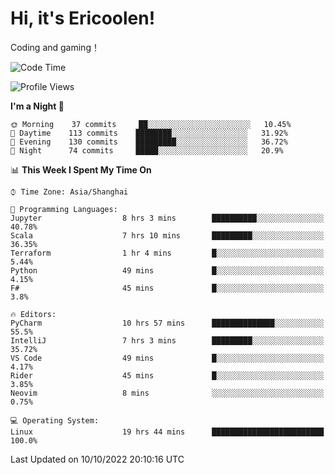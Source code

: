 # Hi, it's Ericoolen!
Coding and gaming！

<!--START_SECTION:waka-->
![Code Time](http://img.shields.io/badge/Code%20Time-434%20hrs%202%20mins-blue)

![Profile Views](http://img.shields.io/badge/Profile%20Views-1-blue)

**I'm a Night 🦉** 

```text
🌞 Morning    37 commits     ██░░░░░░░░░░░░░░░░░░░░░░░   10.45% 
🌆 Daytime    113 commits    ████████░░░░░░░░░░░░░░░░░   31.92% 
🌃 Evening    130 commits    █████████░░░░░░░░░░░░░░░░   36.72% 
🌙 Night      74 commits     █████░░░░░░░░░░░░░░░░░░░░   20.9%

```


📊 **This Week I Spent My Time On** 

```text
⌚︎ Time Zone: Asia/Shanghai

💬 Programming Languages: 
Jupyter                  8 hrs 3 mins        ██████████░░░░░░░░░░░░░░░   40.78% 
Scala                    7 hrs 10 mins       █████████░░░░░░░░░░░░░░░░   36.35% 
Terraform                1 hr 4 mins         █░░░░░░░░░░░░░░░░░░░░░░░░   5.44% 
Python                   49 mins             █░░░░░░░░░░░░░░░░░░░░░░░░   4.15% 
F#                       45 mins             █░░░░░░░░░░░░░░░░░░░░░░░░   3.8%

🔥 Editors: 
PyCharm                  10 hrs 57 mins      ██████████████░░░░░░░░░░░   55.5% 
IntelliJ                 7 hrs 3 mins        █████████░░░░░░░░░░░░░░░░   35.72% 
VS Code                  49 mins             █░░░░░░░░░░░░░░░░░░░░░░░░   4.17% 
Rider                    45 mins             █░░░░░░░░░░░░░░░░░░░░░░░░   3.85% 
Neovim                   8 mins              ░░░░░░░░░░░░░░░░░░░░░░░░░   0.75%

💻 Operating System: 
Linux                    19 hrs 44 mins      █████████████████████████   100.0%

```


 Last Updated on 10/10/2022 20:10:16 UTC
<!--END_SECTION:waka-->

